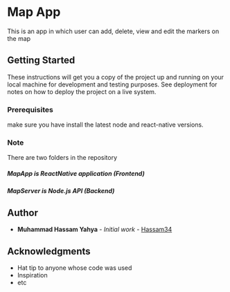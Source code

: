 # Map App

This is an app in which user can add, delete, view and edit the markers on the map

## Getting Started

These instructions will get you a copy of the project up and running on your local machine for development and testing purposes. See deployment for notes on how to deploy the project on a live system.

### Prerequisites

make sure you have install the latest node and react-native versions.


### Note
There are two folders in the repository

##### MapApp is ReactNative application (Frontend)

##### MapServer is Node.js API (Backend)

## Author

* **Muhammad Hassam Yahya** - *Initial work* - [Hassam34](https://github.com/Hassam34)



## Acknowledgments

* Hat tip to anyone whose code was used
* Inspiration
* etc

